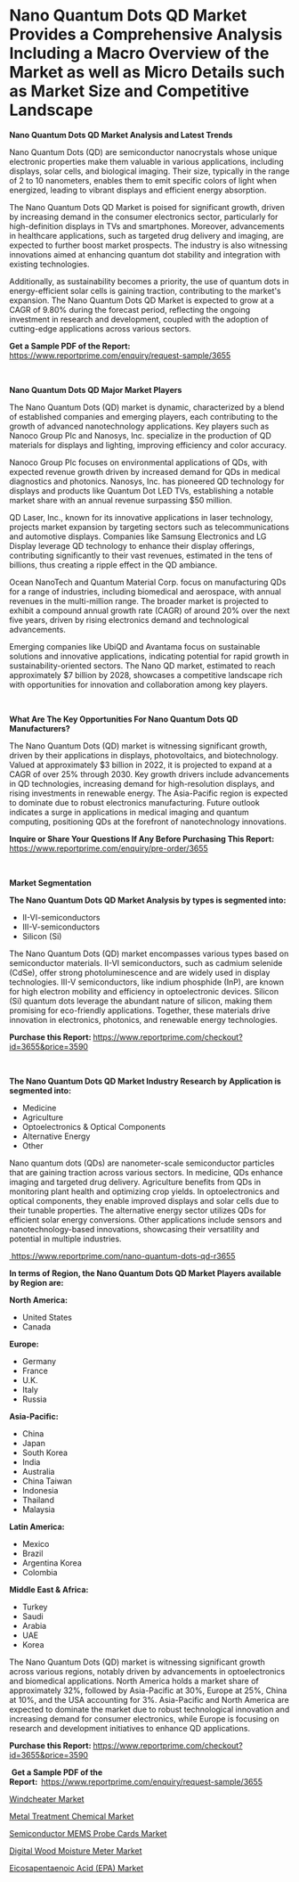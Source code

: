 <p><h1>Nano Quantum Dots QD Market Provides a Comprehensive Analysis Including a Macro Overview of the Market as well as Micro Details such as Market Size and Competitive Landscape</h1></p><p><strong>Nano Quantum Dots QD Market Analysis and Latest Trends</strong></p>
<p><p>Nano Quantum Dots (QD) are semiconductor nanocrystals whose unique electronic properties make them valuable in various applications, including displays, solar cells, and biological imaging. Their size, typically in the range of 2 to 10 nanometers, enables them to emit specific colors of light when energized, leading to vibrant displays and efficient energy absorption.</p><p>The Nano Quantum Dots QD Market is poised for significant growth, driven by increasing demand in the consumer electronics sector, particularly for high-definition displays in TVs and smartphones. Moreover, advancements in healthcare applications, such as targeted drug delivery and imaging, are expected to further boost market prospects. The industry is also witnessing innovations aimed at enhancing quantum dot stability and integration with existing technologies.</p><p>Additionally, as sustainability becomes a priority, the use of quantum dots in energy-efficient solar cells is gaining traction, contributing to the market's expansion. The Nano Quantum Dots QD Market is expected to grow at a CAGR of 9.80% during the forecast period, reflecting the ongoing investment in research and development, coupled with the adoption of cutting-edge applications across various sectors.</p></p>
<p><strong>Get a Sample PDF of the Report:&nbsp;</strong> <a href="https://www.reportprime.com/enquiry/request-sample/3655">https://www.reportprime.com/enquiry/request-sample/3655</a></p>
<p>&nbsp;</p>
<p><strong>Nano Quantum Dots QD Major Market Players</strong></p>
<p><p>The Nano Quantum Dots (QD) market is dynamic, characterized by a blend of established companies and emerging players, each contributing to the growth of advanced nanotechnology applications. Key players such as Nanoco Group Plc and Nanosys, Inc. specialize in the production of QD materials for displays and lighting, improving efficiency and color accuracy. </p><p>Nanoco Group Plc focuses on environmental applications of QDs, with expected revenue growth driven by increased demand for QDs in medical diagnostics and photonics. Nanosys, Inc. has pioneered QD technology for displays and products like Quantum Dot LED TVs, establishing a notable market share with an annual revenue surpassing $50 million.</p><p>QD Laser, Inc., known for its innovative applications in laser technology, projects market expansion by targeting sectors such as telecommunications and automotive displays. Companies like Samsung Electronics and LG Display leverage QD technology to enhance their display offerings, contributing significantly to their vast revenues, estimated in the tens of billions, thus creating a ripple effect in the QD ambiance.</p><p>Ocean NanoTech and Quantum Material Corp. focus on manufacturing QDs for a range of industries, including biomedical and aerospace, with annual revenues in the multi-million range. The broader market is projected to exhibit a compound annual growth rate (CAGR) of around 20% over the next five years, driven by rising electronics demand and technological advancements.</p><p>Emerging companies like UbiQD and Avantama focus on sustainable solutions and innovative applications, indicating potential for rapid growth in sustainability-oriented sectors. The Nano QD market, estimated to reach approximately $7 billion by 2028, showcases a competitive landscape rich with opportunities for innovation and collaboration among key players.</p></p>
<p>&nbsp;</p>
<p><strong>What Are The Key Opportunities For Nano Quantum Dots QD Manufacturers?</strong></p>
<p><p>The Nano Quantum Dots (QD) market is witnessing significant growth, driven by their applications in displays, photovoltaics, and biotechnology. Valued at approximately $3 billion in 2022, it is projected to expand at a CAGR of over 25% through 2030. Key growth drivers include advancements in QD technologies, increasing demand for high-resolution displays, and rising investments in renewable energy. The Asia-Pacific region is expected to dominate due to robust electronics manufacturing. Future outlook indicates a surge in applications in medical imaging and quantum computing, positioning QDs at the forefront of nanotechnology innovations.</p></p>
<p><strong>Inquire or Share Your Questions If Any Before Purchasing This Report:</strong> <a href="https://www.reportprime.com/enquiry/pre-order/3655">https://www.reportprime.com/enquiry/pre-order/3655</a></p>
<p>&nbsp;</p>
<p><strong>Market Segmentation</strong></p>
<p><strong>The Nano Quantum Dots QD Market Analysis by types is segmented into:</strong></p>
<p><ul><li>II-VI-semiconductors</li><li>III-V-semiconductors</li><li>Silicon (Si)</li></ul></p>
<p><p>The Nano Quantum Dots (QD) market encompasses various types based on semiconductor materials. II-VI semiconductors, such as cadmium selenide (CdSe), offer strong photoluminescence and are widely used in display technologies. III-V semiconductors, like indium phosphide (InP), are known for high electron mobility and efficiency in optoelectronic devices. Silicon (Si) quantum dots leverage the abundant nature of silicon, making them promising for eco-friendly applications. Together, these materials drive innovation in electronics, photonics, and renewable energy technologies.</p></p>
<p><strong>Purchase this Report:&nbsp;</strong><a href="https://www.reportprime.com/checkout?id=3655&price=3590">https://www.reportprime.com/checkout?id=3655&price=3590</a></p>
<p>&nbsp;</p>
<p><strong>The Nano Quantum Dots QD Market Industry Research by Application is segmented into:</strong></p>
<p><ul><li>Medicine</li><li>Agriculture</li><li>Optoelectronics & Optical Components</li><li>Alternative Energy</li><li>Other</li></ul></p>
<p><p>Nano quantum dots (QDs) are nanometer-scale semiconductor particles that are gaining traction across various sectors. In medicine, QDs enhance imaging and targeted drug delivery. Agriculture benefits from QDs in monitoring plant health and optimizing crop yields. In optoelectronics and optical components, they enable improved displays and solar cells due to their tunable properties. The alternative energy sector utilizes QDs for efficient solar energy conversions. Other applications include sensors and nanotechnology-based innovations, showcasing their versatility and potential in multiple industries.</p></p>
<p><a href="https://www.reportprime.com/nano-quantum-dots-qd-r3655">&nbsp;https://www.reportprime.com/nano-quantum-dots-qd-r3655</a></p>
<p><strong>In terms of Region, the Nano Quantum Dots QD Market Players available by Region are:</strong></p>
<p>
    <p> <strong> North America: </strong>
        <ul>
            <li>United States</li>
            <li>Canada</li>
        </ul>
        </p> 
    <p> <strong> Europe: </strong>
        <ul>
            <li>Germany</li>
            <li>France</li>
            <li>U.K.</li>
            <li>Italy</li>
            <li>Russia</li>
        </ul>
        </p> 
    <p> <strong> Asia-Pacific: </strong>
        <ul>
            <li>China</li>
            <li>Japan</li>
            <li>South Korea</li>
            <li>India</li>
            <li>Australia</li>
            <li>China Taiwan</li>
            <li>Indonesia</li>
            <li>Thailand</li>
            <li>Malaysia</li>
        </ul>
        </p> 
    <p> <strong> Latin America: </strong>
        <ul>
            <li>Mexico</li>
            <li>Brazil</li>
            <li>Argentina Korea</li>
            <li>Colombia</li>
        </ul>
        </p> 
    <p> <strong> Middle East & Africa: </strong>
        <ul>
            <li>Turkey</li>
            <li>Saudi</li>
            <li>Arabia</li>
            <li>UAE</li>
            <li>Korea</li>
        </ul>
    </p>
    </p>
<p><p>The Nano Quantum Dots (QD) market is witnessing significant growth across various regions, notably driven by advancements in optoelectronics and biomedical applications. North America holds a market share of approximately 32%, followed by Asia-Pacific at 30%, Europe at 25%, China at 10%, and the USA accounting for 3%. Asia-Pacific and North America are expected to dominate the market due to robust technological innovation and increasing demand for consumer electronics, while Europe is focusing on research and development initiatives to enhance QD applications.</p></p>
<p><strong>Purchase this Report: </strong><a href="https://www.reportprime.com/checkout?id=3655&price=3590">https://www.reportprime.com/checkout?id=3655&price=3590</a></p>
<p>&nbsp;<strong>Get a Sample PDF of the Report:&nbsp;&nbsp;</strong><a href="https://www.reportprime.com/enquiry/request-sample/3655">https://www.reportprime.com/enquiry/request-sample/3655</a></p>
<p><strong></strong></p>
<p><p><a href="https://www.linkedin.com/pulse/2024-2031-application-menwomenchildren-type-hard-shell-windcheatersoft-nzjde?trackingId=PAL2i6QyT925Y%2BC3cd0SvA%3D%3D">Windcheater Market</a></p><p><a href="https://issuu.com/reportprime-2/docs/metal-treatment-chemical-market-siz_290ea778fbb968">Metal Treatment Chemical Market</a></p><p><a href="https://github.com/RoccoManning/Market-Research-Report-List-6/blob/main/semiconductor-mems-probe-cards-market.md">Semiconductor MEMS Probe Cards Market</a></p><p><a href="https://www.linkedin.com/pulse/digital-wood-moisture-meter-market-size-share-analysis--v3bse?trackingId=0jfdvZ1iQIy%2BdsE6LSm2kQ%3D%3D">Digital Wood Moisture Meter Market</a></p><p><a href="https://issuu.com/reportprime-2/docs/eicosapentaenoic-acid-epa-market-si_bf51f42bd8c441">Eicosapentaenoic Acid (EPA) Market</a></p></p>